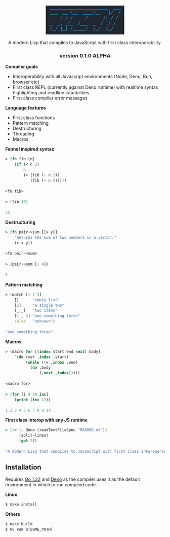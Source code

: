 <p align="center"><img src="logo.png"></p>
<p align="center">A modern Lisp that compiles to JavaScript with first class interoperability.</p>

<h3 align="center">version 0.1.0 ALPHA</h3>

**Compiler goals**

- Interoperability with all Javascript environments (Node, Deno, Bun, browser etc)
- First class REPL (currently against Deno runtime) with realtime syntax highlighting and readline capabilities
- First class compiler error messages

**Language features**

- First class functions
- Pattern matching
- Destructuring
- Threading
- Macros

**Fennel inspired syntax**

```clojure
> (fn fib [n]
    (if (< n 2)
        n
        (+ (fib (- n 1))
           (fib (- n 2)))))

<fn fib>

> (fib 10)

55
```

**Destructuring**

```clojure
> (fn pair->sum [[x y]]
    "Returns the sum of two numbers in a vector."
    (+ x y))

<fn pair->sum>

> (pair->sum [1 4])

5
```

**Pattern matching**

```clojure
> (match [1 2 3]
    []      "empty list"
    [2]     "a single two"
    [_ _]   "two items"
    [1 _ 3] "one something three"
    :else   "unknown")

"one something three"
```

**Macros**

```clojure
> (macro for [[index start end next] body]
    `(do (var ,index ,start)
         (while (!= ,index ,end)
           (do ,body
               (,next ,index)))))

<macro for>

> (for [i 0 10 inc]
    (print (inc 1)))

1 2 3 4 5 6 7 8 9 10
```

**First class interop with any JS runtime**

```clojure
> (-> (. Deno (readTextFileSync "README.md"))
      (split-lines)
      (get 2))

"A modern Lisp that compiles to JavaScript with first class interoperability."
```

## Installation

Requires [Go 1.22](https://go.dev/dl/) and [Deno](https://deno.com/) as the compiler uses it as the default environment in which to run compiled code.

**Linux**

```bash
$ make install
```

**Others**

```bash
$ make build
$ mv rem $(SOME_PATH)
```
